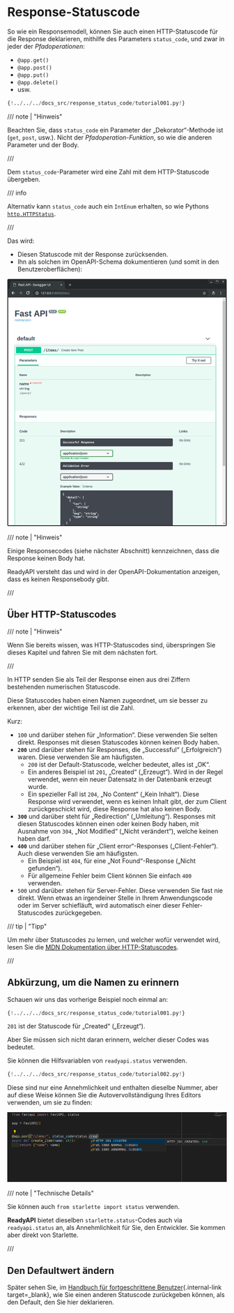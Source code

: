 # Response-Statuscode

So wie ein Responsemodell, können Sie auch einen HTTP-Statuscode für die Response deklarieren, mithilfe des Parameters `status_code`, und zwar in jeder der *Pfadoperationen*:

* `@app.get()`
* `@app.post()`
* `@app.put()`
* `@app.delete()`
* usw.

```Python hl_lines="6"
{!../../../docs_src/response_status_code/tutorial001.py!}
```

/// note | "Hinweis"

Beachten Sie, dass `status_code` ein Parameter der „Dekorator“-Methode ist (`get`, `post`, usw.). Nicht der *Pfadoperation-Funktion*, so wie die anderen Parameter und der Body.

///

Dem `status_code`-Parameter wird eine Zahl mit dem HTTP-Statuscode übergeben.

/// info

Alternativ kann `status_code` auch ein `IntEnum` erhalten, so wie Pythons <a href="https://docs.python.org/3/library/http.html#http.HTTPStatus" class="external-link" target="_blank">`http.HTTPStatus`</a>.

///

Das wird:

* Diesen Statuscode mit der Response zurücksenden.
* Ihn als solchen im OpenAPI-Schema dokumentieren (und somit in den Benutzeroberflächen):

<img src="/img/tutorial/response-status-code/image01.png">

/// note | "Hinweis"

Einige Responsecodes (siehe nächster Abschnitt) kennzeichnen, dass die Response keinen Body hat.

ReadyAPI versteht das und wird in der OpenAPI-Dokumentation anzeigen, dass es keinen Responsebody gibt.

///

## Über HTTP-Statuscodes

/// note | "Hinweis"

Wenn Sie bereits wissen, was HTTP-Statuscodes sind, überspringen Sie dieses Kapitel und fahren Sie mit dem nächsten fort.

///

In HTTP senden Sie als Teil der Response einen aus drei Ziffern bestehenden numerischen Statuscode.

Diese Statuscodes haben einen Namen zugeordnet, um sie besser zu erkennen, aber der wichtige Teil ist die Zahl.

Kurz:

* `100` und darüber stehen für „Information“. Diese verwenden Sie selten direkt. Responses mit diesen Statuscodes können keinen Body haben.
* **`200`** und darüber stehen für Responses, die „Successful“ („Erfolgreich“) waren. Diese verwenden Sie am häufigsten.
    * `200` ist der Default-Statuscode, welcher bedeutet, alles ist „OK“.
    * Ein anderes Beispiel ist `201`, „Created“ („Erzeugt“). Wird in der Regel verwendet, wenn ein neuer Datensatz in der Datenbank erzeugt wurde.
    * Ein spezieller Fall ist `204`, „No Content“ („Kein Inhalt“). Diese Response wird verwendet, wenn es keinen Inhalt gibt, der zum Client zurückgeschickt wird, diese Response hat also keinen Body.
* **`300`** und darüber steht für „Redirection“ („Umleitung“).  Responses mit diesen Statuscodes können einen oder keinen Body haben, mit Ausnahme von `304`, „Not Modified“ („Nicht verändert“), welche keinen haben darf.
* **`400`** und darüber stehen für „Client error“-Responses („Client-Fehler“). Auch diese verwenden Sie am häufigsten.
    * Ein Beispiel ist `404`, für eine „Not Found“-Response („Nicht gefunden“).
    * Für allgemeine Fehler beim Client können Sie einfach `400` verwenden.
* `500` und darüber stehen für Server-Fehler. Diese verwenden Sie fast nie direkt. Wenn etwas an irgendeiner Stelle in Ihrem Anwendungscode oder im Server schiefläuft, wird automatisch einer dieser Fehler-Statuscodes zurückgegeben.

/// tip | "Tipp"

Um mehr über Statuscodes zu lernen, und welcher wofür verwendet wird, lesen Sie die <a href="https://developer.mozilla.org/en-US/docs/Web/HTTP/Status" class="external-link" target="_blank"><abbr title="Mozilla Developer Network – Mozilla-Entwickler-Netzwerk">MDN</abbr> Dokumentation über HTTP-Statuscodes</a>.

///

## Abkürzung, um die Namen zu erinnern

Schauen wir uns das vorherige Beispiel noch einmal an:

```Python hl_lines="6"
{!../../../docs_src/response_status_code/tutorial001.py!}
```

`201` ist der Statuscode für „Created“ („Erzeugt“).

Aber Sie müssen sich nicht daran erinnern, welcher dieser Codes was bedeutet.

Sie können die Hilfsvariablen von `readyapi.status` verwenden.

```Python hl_lines="1  6"
{!../../../docs_src/response_status_code/tutorial002.py!}
```

Diese sind nur eine Annehmlichkeit und enthalten dieselbe Nummer, aber auf diese Weise können Sie die Autovervollständigung Ihres Editors verwenden, um sie zu finden:

<img src="/img/tutorial/response-status-code/image02.png">

/// note | "Technische Details"

Sie können auch `from starlette import status` verwenden.

**ReadyAPI** bietet dieselben `starlette.status`-Codes auch via `readyapi.status` an, als Annehmlichkeit für Sie, den Entwickler. Sie kommen aber direkt von Starlette.

///

## Den Defaultwert ändern

Später sehen Sie, im [Handbuch für fortgeschrittene Benutzer](../advanced/response-change-status-code.md){.internal-link target=_blank}, wie Sie einen anderen Statuscode zurückgeben können, als den Default, den Sie hier deklarieren.
